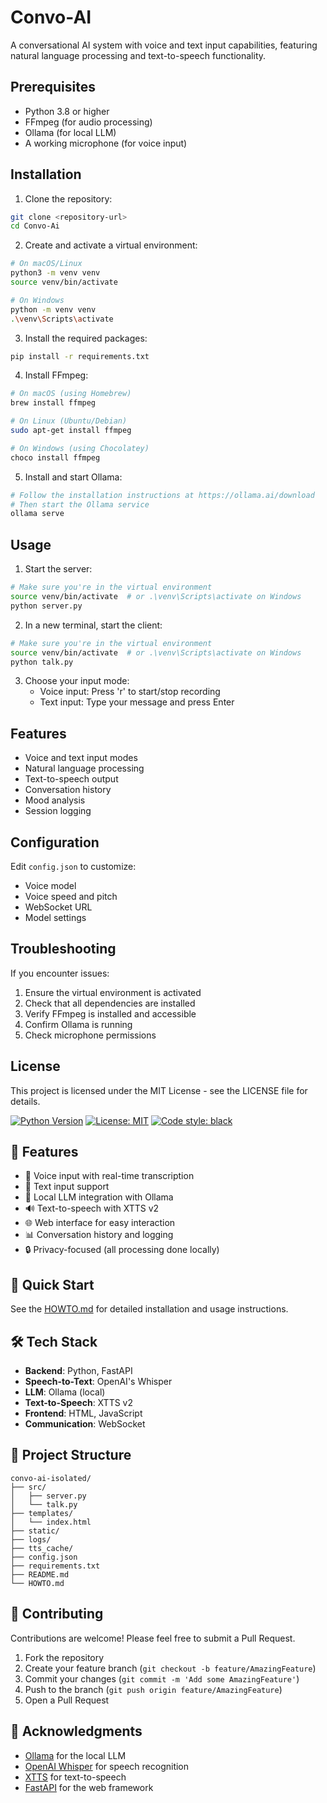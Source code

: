# Convo-AI

A conversational AI system with voice and text input capabilities, featuring natural language processing and text-to-speech functionality.

## Prerequisites

- Python 3.8 or higher
- FFmpeg (for audio processing)
- Ollama (for local LLM)
- A working microphone (for voice input)

## Installation

1. Clone the repository:
```bash
git clone <repository-url>
cd Convo-Ai
```

2. Create and activate a virtual environment:
```bash
# On macOS/Linux
python3 -m venv venv
source venv/bin/activate

# On Windows
python -m venv venv
.\venv\Scripts\activate
```

3. Install the required packages:
```bash
pip install -r requirements.txt
```

4. Install FFmpeg:
```bash
# On macOS (using Homebrew)
brew install ffmpeg

# On Linux (Ubuntu/Debian)
sudo apt-get install ffmpeg

# On Windows (using Chocolatey)
choco install ffmpeg
```

5. Install and start Ollama:
```bash
# Follow the installation instructions at https://ollama.ai/download
# Then start the Ollama service
ollama serve
```

## Usage

1. Start the server:
```bash
# Make sure you're in the virtual environment
source venv/bin/activate  # or .\venv\Scripts\activate on Windows
python server.py
```

2. In a new terminal, start the client:
```bash
# Make sure you're in the virtual environment
source venv/bin/activate  # or .\venv\Scripts\activate on Windows
python talk.py
```

3. Choose your input mode:
   - Voice input: Press 'r' to start/stop recording
   - Text input: Type your message and press Enter

## Features

- Voice and text input modes
- Natural language processing
- Text-to-speech output
- Conversation history
- Mood analysis
- Session logging

## Configuration

Edit `config.json` to customize:
- Voice model
- Voice speed and pitch
- WebSocket URL
- Model settings

## Troubleshooting

If you encounter issues:
1. Ensure the virtual environment is activated
2. Check that all dependencies are installed
3. Verify FFmpeg is installed and accessible
4. Confirm Ollama is running
5. Check microphone permissions

## License

This project is licensed under the MIT License - see the LICENSE file for details.

[![Python Version](https://img.shields.io/badge/python-3.11%2B-blue.svg)](https://www.python.org/downloads/)
[![License: MIT](https://img.shields.io/badge/License-MIT-yellow.svg)](https://opensource.org/licenses/MIT)
[![Code style: black](https://img.shields.io/badge/code%20style-black-000000.svg)](https://github.com/psf/black)

## 🌟 Features

- 🎤 Voice input with real-time transcription
- 📝 Text input support
- 🤖 Local LLM integration with Ollama
- 🔊 Text-to-speech with XTTS v2
- 🌐 Web interface for easy interaction
- 📊 Conversation history and logging
- 🔒 Privacy-focused (all processing done locally)

## 🚀 Quick Start

See the [HOWTO.md](HOWTO.md) for detailed installation and usage instructions.

## 🛠️ Tech Stack

- **Backend**: Python, FastAPI
- **Speech-to-Text**: OpenAI's Whisper
- **LLM**: Ollama (local)
- **Text-to-Speech**: XTTS v2
- **Frontend**: HTML, JavaScript
- **Communication**: WebSocket

## 📁 Project Structure

```
convo-ai-isolated/
├── src/
│   ├── server.py
│   └── talk.py
├── templates/
│   └── index.html
├── static/
├── logs/
├── tts_cache/
├── config.json
├── requirements.txt
├── README.md
└── HOWTO.md
```

## 🤝 Contributing

Contributions are welcome! Please feel free to submit a Pull Request.

1. Fork the repository
2. Create your feature branch (`git checkout -b feature/AmazingFeature`)
3. Commit your changes (`git commit -m 'Add some AmazingFeature'`)
4. Push to the branch (`git push origin feature/AmazingFeature`)
5. Open a Pull Request

## 🙏 Acknowledgments

- [Ollama](https://ollama.ai/) for the local LLM
- [OpenAI Whisper](https://github.com/openai/whisper) for speech recognition
- [XTTS](https://github.com/coqui-ai/TTS) for text-to-speech
- [FastAPI](https://fastapi.tiangolo.com/) for the web framework 